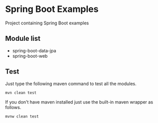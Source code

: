 # Spring Boot Examples

Project containing Spring Boot examples

## Module list

* spring-boot-data-jpa
* spring-boot-web

## Test

Just type the following maven command to test all the modules.

```
mvn clean test
```

If you don't have maven installed just use the built-in maven wrapper as follows.
```
mvnw clean test
```
